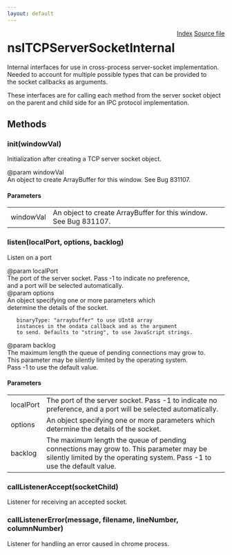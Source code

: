 ```yaml
---
layout: default
---
```

<div class='links' style='float:right'><a href="../index.html">Index</a>
<a href="http://dxr.mozilla.org/mozilla-central/source/dom/network/interfaces/nsIDOMTCPServerSocket.idl">Source file</a>
</div>

# nsITCPServerSocketInternal #
  
Internal interfaces for use in cross-process server-socket implementation.  
Needed to account for multiple possible types that can be provided to  
the socket callbacks as arguments.  
  
These interfaces are for calling each method from the server socket object  
on the parent and child side for an IPC protocol implementation.  
  

## Methods ##

### init(windowVal) ###
  
Initialization after creating a TCP server socket object.  
  
@param windowVal  
       An object to create ArrayBuffer for this window. See Bug 831107.  
  

#### Parameters ####

<table>

<tr>
<td>windowVal</td>
<td>       An object to create ArrayBuffer for this window. See Bug 831107.  
</td>
</tr>

</table>

### listen(localPort, options, backlog) ###
   
Listen on a port  
  
@param localPort   
       The port of the server socket. Pass -1 to indicate no preference,  
       and a port will be selected automatically.  
@param options   
       An object specifying one or more parameters which  
       determine the details of the socket.  
  
       binaryType: "arraybuffer" to use UInt8 array  
       instances in the ondata callback and as the argument  
       to send. Defaults to "string", to use JavaScript strings.  
@param backlog   
       The maximum length the queue of pending connections may grow to.  
       This parameter may be silently limited by the operating system.  
       Pass -1 to use the default value.  
  

#### Parameters ####

<table>

<tr>
<td>localPort</td>
<td>       The port of the server socket. Pass -1 to indicate no preference,  
       and a port will be selected automatically.  
</td>
</tr>

<tr>
<td>options</td>
<td>       An object specifying one or more parameters which  
       determine the details of the socket.  
</td>
</tr>

<tr>
<td>backlog</td>
<td>       The maximum length the queue of pending connections may grow to.  
       This parameter may be silently limited by the operating system.  
       Pass -1 to use the default value.  
</td>
</tr>

</table>

### callListenerAccept(socketChild) ###
  
Listener for receiving an accepted socket.  
  

### callListenerError(message, filename, lineNumber, columnNumber) ###
  
Listener for handling an error caused in chrome process.  
  
